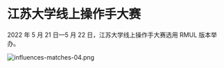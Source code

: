 # 江苏大学线上操作手大赛
2022 年 5 月 21 日—5 月 22 日，江苏大学线上操作手大赛选用 RMUL 版本举办。

![influences-matches-04.png](/static/images/influences-matches-04.png)